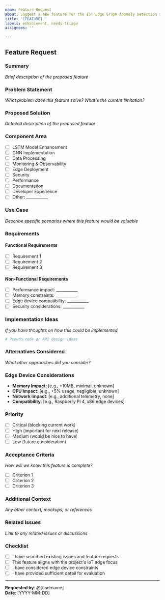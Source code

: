 ```yaml
---
name: Feature Request
about: Suggest a new feature for the IoT Edge Graph Anomaly Detection system
title: '[FEATURE] '
labels: enhancement, needs-triage
assignees: ''

---
```


## Feature Request

### Summary
*Brief description of the proposed feature*

### Problem Statement
*What problem does this feature solve? What's the current limitation?*

### Proposed Solution
*Detailed description of the proposed feature*

### Component Area
- [ ] LSTM Model Enhancement
- [ ] GNN Implementation
- [ ] Data Processing
- [ ] Monitoring & Observability
- [ ] Edge Deployment
- [ ] Security
- [ ] Performance
- [ ] Documentation
- [ ] Developer Experience
- [ ] Other: ___________

### Use Case
*Describe specific scenarios where this feature would be valuable*

### Requirements
#### Functional Requirements
- [ ] Requirement 1
- [ ] Requirement 2
- [ ] Requirement 3

#### Non-Functional Requirements
- [ ] Performance impact: ___________
- [ ] Memory constraints: ___________
- [ ] Edge device compatibility: ___________
- [ ] Security considerations: ___________

### Implementation Ideas
*If you have thoughts on how this could be implemented*

```python
# Pseudo-code or API design ideas
```

### Alternatives Considered
*What other approaches did you consider?*

### Edge Device Considerations
- **Memory Impact**: [e.g., +10MB, minimal, unknown]
- **CPU Impact**: [e.g., +5% usage, negligible, unknown]
- **Network Impact**: [e.g., additional telemetry, none]
- **Compatibility**: [e.g., Raspberry Pi 4, x86 edge devices]

### Priority
- [ ] Critical (blocking current work)
- [ ] High (important for next release)
- [ ] Medium (would be nice to have)
- [ ] Low (future consideration)

### Acceptance Criteria
*How will we know this feature is complete?*

- [ ] Criterion 1
- [ ] Criterion 2
- [ ] Criterion 3

### Additional Context
*Any other context, mockups, or references*

### Related Issues
*Link to any related issues or discussions*

### Checklist
- [ ] I have searched existing issues and feature requests
- [ ] This feature aligns with the project's IoT edge focus
- [ ] I have considered edge device constraints
- [ ] I have provided sufficient detail for evaluation

---
**Requested by**: @[username]  
**Date**: [YYYY-MM-DD]